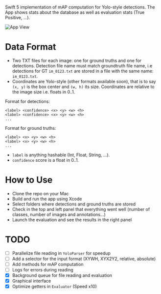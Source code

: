 Swift 5 implementation of mAP computation for Yolo-style detections. The App shows stats about the database as well as evaluation stats (True Positive, ...).

![App View](https://github.com/laclouis5/ObjectDetectionEvaluator/blob/master/app.png "Main View of the App")

# Data Format
* Two TXT files for each image: one for ground truths and one for detections. Detection file name must match groundtruth file name, i.e detections for GT `im_0123.txt` are stored in a file with the same name: `im_0123.txt`.
* Coordinates are Yolo-style (other formats available soon), that is to say `(x, y)` is the box center and `(w, h)` its size. Coordinates are relative to the image size i.e. floats in 0..1.

Format for detections:
```
<label> <confidence> <x> <y> <w> <h>
<label> <confidence> <x> <y> <w> <h>
...
````

Format for ground truths:
```
<label> <x> <y> <w> <h>
<label> <x> <y> <w> <h>
...
````

* `label` is anything hashable (Int, Float, String, ...).
* `confidence` score is a float in 0..1.

# How to Use
* Clone the repo on your Mac
* Build and run the app using Xcode
* Select folders where detections and ground truths are stored
* Check in the top and left panel that everything went well (number of classes, number of images and annotations...)
* Launch the evaluation and see the results in the right panel

# TODO
- [ ] Parallelize file reading in `YoloParser` for speedup
- [ ] Add a selector for the input format (XYWH, XYX2Y2, relative, absolute)
- [ ] Add methods for mAP computation
- [ ] Logs for errors during reading
- [x] Background queue for file reading and evaluation
- [x] Graphical interface
- [x] Optimize getters in `Evaluator` (Speed x10)
